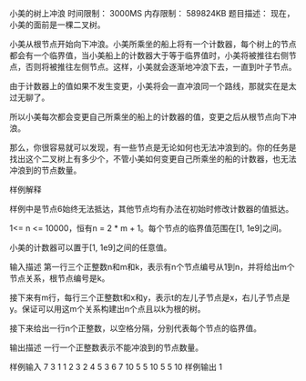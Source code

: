 小美的树上冲浪
时间限制： 3000MS
内存限制： 589824KB
题目描述：
现在，小美的面前是一棵二叉树。

小美从根节点开始向下冲浪。小美所乘坐的船上将有一个计数器，每个树上的节点都会有一个临界值，当小美船上的计数器大于等于临界值时，小美将被推往右侧节点，否则将被推往左侧节点。这样，小美就会逐渐地冲浪下去，一直到叶子节点。

由于计数器上的值如果不发生变更，小美将会一直冲浪同一个路线，那就实在是太过无聊了。

所以小美每次都会变更自己所乘坐的船上的计数器的值，变更之后从根节点向下冲浪。

那么，你很容易就可以发现，有一些节点是无论如何也无法冲浪到的。你的任务是找出这个二叉树上有多少个，不管小美如何变更自己所乘坐的船的计数器，也无法冲浪到的节点数量。

样例解释

样例中是节点6始终无法抵达，其他节点均有办法在初始时修改计数器的值抵达。

1<= n <= 10000，恒有n = 2 * m + 1。每个节点的临界值范围在[1, 1e9]之间。

小美的计数器可以置于[1, 1e9]之间的任意值。



输入描述
第一行三个正整数n和m和k，表示有n个节点编号从1到n，并将给出m个节点关系，根节点编号是k。

接下来有m行，每行三个正整数t和x和y，表示t的左儿子节点是x，右儿子节点是y。保证可以用这m个关系构建出n个点且以k为根的树。

接下来给出一行n个正整数，以空格分隔，分别代表每个节点的临界值。

输出描述
一行一个正整数表示不能冲浪到的节点数量。


样例输入
7 3 1
1 2 3
2 4 5
3 6 7
10 5 5 10 5 5 10
样例输出
1
